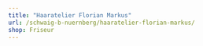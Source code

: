 ```yaml
---
title: "Haaratelier Florian Markus"
url: /schwaig-b-nuernberg/haaratelier-florian-markus/
shop: Friseur
---
```

